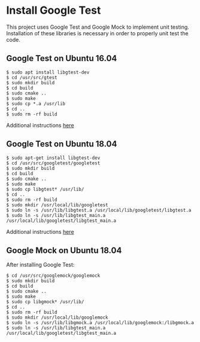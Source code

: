 # Install Google Test

This project uses Google Test and Google Mock to implement unit testing.
Installation of these libraries is necessary in order to properly unit test
the code.


## Google Test on Ubuntu 16.04

```
$ sudo apt install libgtest-dev
$ cd /usr/src/gtest
$ sudo mkdir build
$ cd build
$ sudo cmake ..
$ sudo make
$ sudo cp *.a /usr/lib
$ cd ..
$ sudo rm -rf build
```

Additional instructions
[here](https://www.eriksmistad.no/getting-started-with-google-test-on-ubuntu/)

## Google Test on Ubuntu 18.04

```
$ sudo apt-get install libgtest-dev
$ cd /usr/src/googletest/googletest
$ sudo mkdir build
$ cd build
$ sudo cmake ..
$ sudo make
$ sudo cp libgtest* /usr/lib/
$ cd ..
$ sudo rm -rf build
$ sudo mkdir /usr/local/lib/googletest
$ sudo ln -s /usr/lib/libgtest.a /usr/local/lib/googletest/libgtest.a
$ sudo ln -s /usr/lib/libgtest_main.a /usr/local/lib/googletest/libgtest_main.a
```

Additional instructions 
[here](https://gist.github.com/Cartexius/4c437c084d6e388288201aadf9c8cdd5)

## Google Mock on Ubuntu 18.04

After installing Google Test:

```
$ cd /usr/src/googlemock/googlemock
$ sudo mkdir build
$ cd build
$ sudo cmake ..
$ sudo make
$ sudo cp libgmock* /usr/lib/
$ cd ..
$ sudo rm -rf build
$ sudo mkdir /usr/local/lib/googlemock
$ sudo ln -s /usr/lib/libgmock.a /usr/local/lib/googlemock:/libgmock.a
$ sudo ln -s /usr/lib/libgtest_main.a /usr/local/lib/googletest/libgtest_main.a
```
